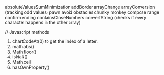 absoluteValuesSumMinimization
addBorder
arrayChange
arrayConversion (tracking odd values)
pawn
avoid obstacles
chunky monkey
compose range
confirm ending
containsCloseNumbers
convertString (checks if every character happens in the other array)

// Javascript methods
1. chartCodeAt(0) to get the index of a letter.
2. math.abs()
3. Math.floor()
4. isNaN()
5. Math.ceil
6. hasOwnProperty()